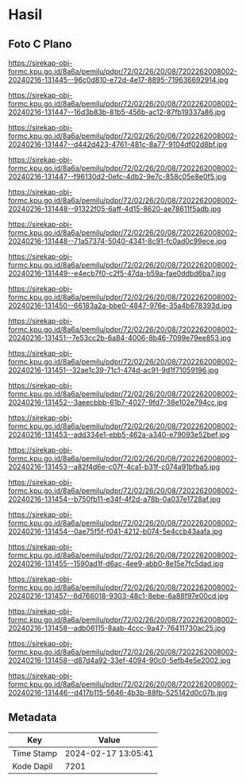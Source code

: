 # Hasil

## Foto C Plano

https://sirekap-obj-formc.kpu.go.id/8a6a/pemilu/pdpr/72/02/26/20/08/7202262008002-20240216-131445--96c0d810-e72d-4e17-8895-719636692914.jpg

https://sirekap-obj-formc.kpu.go.id/8a6a/pemilu/pdpr/72/02/26/20/08/7202262008002-20240216-131447--16d3b83b-81b5-456b-ac12-87fb19337a86.jpg

https://sirekap-obj-formc.kpu.go.id/8a6a/pemilu/pdpr/72/02/26/20/08/7202262008002-20240216-131447--d442d423-4761-481c-8a77-9104df02d8bf.jpg

https://sirekap-obj-formc.kpu.go.id/8a6a/pemilu/pdpr/72/02/26/20/08/7202262008002-20240216-131447--f96130d2-0efc-4db2-9e7c-858c05e8e0f5.jpg

https://sirekap-obj-formc.kpu.go.id/8a6a/pemilu/pdpr/72/02/26/20/08/7202262008002-20240216-131448--91322f05-6aff-4d15-8620-ae78611f5adb.jpg

https://sirekap-obj-formc.kpu.go.id/8a6a/pemilu/pdpr/72/02/26/20/08/7202262008002-20240216-131448--71a57374-5040-4341-8c91-fc0ad0c99ece.jpg

https://sirekap-obj-formc.kpu.go.id/8a6a/pemilu/pdpr/72/02/26/20/08/7202262008002-20240216-131449--e4ecb7f0-c2f5-47da-b59a-fae0ddbd6ba7.jpg

https://sirekap-obj-formc.kpu.go.id/8a6a/pemilu/pdpr/72/02/26/20/08/7202262008002-20240216-131450--66183a2a-bbe0-4847-976e-35a4b678393d.jpg

https://sirekap-obj-formc.kpu.go.id/8a6a/pemilu/pdpr/72/02/26/20/08/7202262008002-20240216-131451--7e53cc2b-6a84-4006-8b46-7099e79ee853.jpg

https://sirekap-obj-formc.kpu.go.id/8a6a/pemilu/pdpr/72/02/26/20/08/7202262008002-20240216-131451--32ae1c39-71c1-474d-ac91-9d1f71059196.jpg

https://sirekap-obj-formc.kpu.go.id/8a6a/pemilu/pdpr/72/02/26/20/08/7202262008002-20240216-131452--3aeecbbb-61b7-4027-9fd7-38e102e794cc.jpg

https://sirekap-obj-formc.kpu.go.id/8a6a/pemilu/pdpr/72/02/26/20/08/7202262008002-20240216-131453--add334e1-ebb5-462a-a340-e79093e52bef.jpg

https://sirekap-obj-formc.kpu.go.id/8a6a/pemilu/pdpr/72/02/26/20/08/7202262008002-20240216-131453--a82f4d6e-c07f-4ca1-b31f-c074a91bfba5.jpg

https://sirekap-obj-formc.kpu.go.id/8a6a/pemilu/pdpr/72/02/26/20/08/7202262008002-20240216-131454--b750fb11-e34f-4f2d-a78b-0a037e1728af.jpg

https://sirekap-obj-formc.kpu.go.id/8a6a/pemilu/pdpr/72/02/26/20/08/7202262008002-20240216-131454--0ae75f5f-f041-4212-b074-5e4ccb43aafa.jpg

https://sirekap-obj-formc.kpu.go.id/8a6a/pemilu/pdpr/72/02/26/20/08/7202262008002-20240216-131455--1590ad1f-d6ac-4ee9-abb0-8e15e7fc5dad.jpg

https://sirekap-obj-formc.kpu.go.id/8a6a/pemilu/pdpr/72/02/26/20/08/7202262008002-20240216-131457--8d766018-9303-48c1-8ebe-6a88f97e00cd.jpg

https://sirekap-obj-formc.kpu.go.id/8a6a/pemilu/pdpr/72/02/26/20/08/7202262008002-20240216-131458--adb06115-8aab-4ccc-9a47-76411730ac25.jpg

https://sirekap-obj-formc.kpu.go.id/8a6a/pemilu/pdpr/72/02/26/20/08/7202262008002-20240216-131458--d87d4a92-33ef-4094-90c0-5efb4e5e2002.jpg

https://sirekap-obj-formc.kpu.go.id/8a6a/pemilu/pdpr/72/02/26/20/08/7202262008002-20240216-131446--d417b115-5646-4b3b-88fb-525142d0c07b.jpg


## Metadata

| Key        | Value               |
| ---------- | ------------------- |
| Time Stamp | 2024-02-17 13:05:41 |
| Kode Dapil | 7201                |



